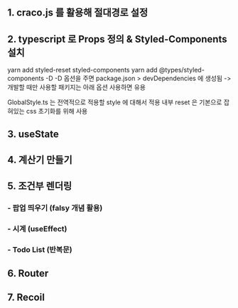 ## 1. craco.js 를 활용해 절대경로 설정

## 2. typescript 로 Props 정의 & Styled-Components 설치

yarn add styled-reset styled-components
yarn add @types/styled-components -D
-D 옵션을 주면 package.json > devDependencies 에 생성됨 -> 개발할 때만 사용할 패키지는 아래 옵션 사용하면 유용

GlobalStyle.ts 는 전역적으로 적용할 style 에 대해서 적용
내부 reset 은 기본으로 잡혀있는 css 초기화를 위해 사용

## 3. useState

## 4. 계산기 만들기

## 5. 조건부 렌더링

### - 팝업 띄우기 (falsy 개념 활용)

### - 시계 (useEffect)

### - Todo List (반복문)

## 6. Router

## 7. Recoil